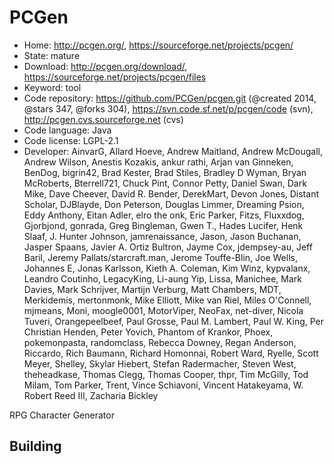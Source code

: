 # PCGen

- Home: http://pcgen.org/, https://sourceforge.net/projects/pcgen/
- State: mature
- Download: http://pcgen.org/download/, https://sourceforge.net/projects/pcgen/files
- Keyword: tool
- Code repository: https://github.com/PCGen/pcgen.git (@created 2014, @stars 347, @forks 304), https://svn.code.sf.net/p/pcgen/code (svn), http://pcgen.cvs.sourceforge.net (cvs)
- Code language: Java
- Code license: LGPL-2.1
- Developer: AinvarG, Allard Hoeve, Andrew Maitland, Andrew McDougall, Andrew Wilson, Anestis Kozakis, ankur rathi, Arjan van Ginneken, BenDog, bigrin42, Brad Kester, Brad Stiles, Bradley D Wyman, Bryan McRoberts, Bterrell721, Chuck Pint, Connor Petty, Daniel Swan, Dark Mike, Dave Cheever, David R. Bender, DerekMart, Devon Jones, Distant Scholar, DJBlayde, Don Peterson, Douglas Limmer, Dreaming Psion, Eddy Anthony, Eitan Adler, elro the onk, Eric Parker, Fitzs, Fluxxdog, Gjorbjond, gonrada, Greg Bingleman, Gwen T., Hades Lucifer, Henk Slaaf, J. Hunter Johnson, jamrenaissance, Jason, Jason Buchanan, Jasper Spaans, Javier A. Ortiz Bultron, Jayme Cox, jdempsey-au, Jeff Baril, Jeremy Pallats/starcraft.man, Jerome Touffe-Blin, Joe Wells, Johannes E, Jonas Karlsson, Kieth A. Coleman, Kim Winz, kypvalanx, Leandro Coutinho, LegacyKing, Li-aung Yip, Lissa, Manichee, Mark Davies, Mark Schrijver, Martijn Verburg, Matt Chambers, MDT, Merkidemis, mertonmonk, Mike Elliott, Mike van Riel, Miles O'Connell, mjmeans, Moni, moogle0001, MotorViper, NeoFax, net-diver, Nicola Tuveri, Orangepeelbeef, Paul Grosse, Paul M. Lambert, Paul W. King, Per Christian Henden, Peter Yovich, Phantom of Krankor, Phoex, pokemonpasta, randomclass, Rebecca Downey, Regan Anderson, Riccardo, Rich Baumann, Richard Homonnai, Robert Ward, Ryelle, Scott Meyer, Shelley, Skylar Hiebert, Stefan Radermacher, Steven West, theheadkase, Thomas Clegg, Thomas Cooper, thpr, Tim McGilly, Tod Milam, Tom Parker, Trent, Vince Schiavoni, Vincent Hatakeyama, W. Robert Reed III, Zacharia Bickley

RPG Character Generator

## Building
